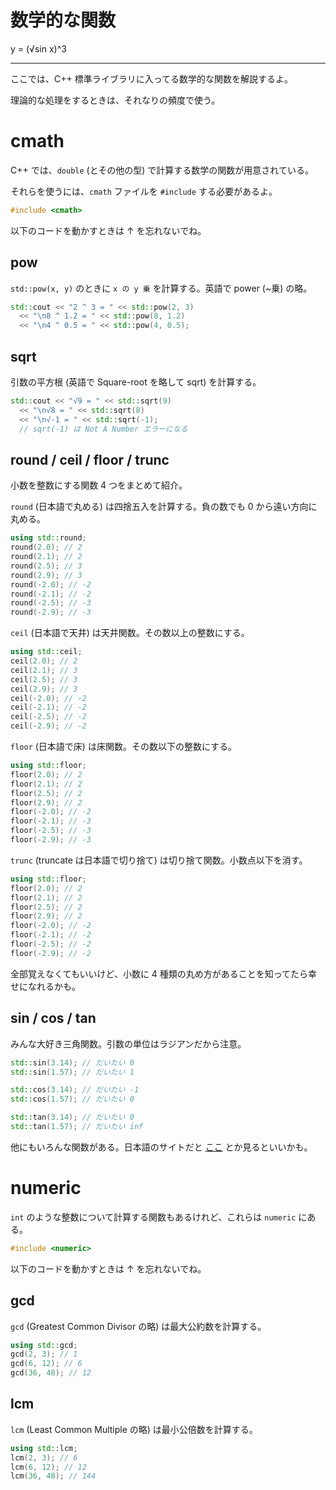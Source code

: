 # 数学的な関数

y = (√sin x)^3

---

ここでは、C++ 標準ライブラリに入ってる数学的な関数を解説するよ。

理論的な処理をするときは、それなりの頻度で使う。


# cmath

C++ では、`double` (とその他の型) で計算する数学の関数が用意されている。

それらを使うには、`cmath` ファイルを `#include` する必要があるよ。

```cpp
#include <cmath>
```

以下のコードを動かすときは ↑ を忘れないでね。


## pow

`std::pow(x, y)` のときに `x の y 乗` を計算する。英語で power (~乗) の略。

```cpp
std::cout << "2 ^ 3 = " << std::pow(2, 3)
  << "\n8 ^ 1.2 = " << std::pow(8, 1.2)
  << "\n4 ^ 0.5 = " << std::pow(4, 0.5);
```


## sqrt

引数の平方根 (英語で Square-root を略して sqrt) を計算する。

```cpp
std::cout << "√9 = " << std::sqrt(9)
  << "\n√8 = " << std::sqrt(8)
  << "\n√-1 = " << std::sqrt(-1);
  // sqrt(-1) は Not A Number エラーになる
```


## round / ceil / floor / trunc

小数を整数にする関数 4 つをまとめて紹介。

`round` (日本語で丸める) は四捨五入を計算する。負の数でも 0 から遠い方向に丸める。

```cpp
using std::round;
round(2.0); // 2
round(2.1); // 2
round(2.5); // 3
round(2.9); // 3
round(-2.0); // -2
round(-2.1); // -2
round(-2.5); // -3
round(-2.9); // -3
```

`ceil` (日本語で天井) は天井関数。その数以上の整数にする。

```cpp
using std::ceil;
ceil(2.0); // 2
ceil(2.1); // 3
ceil(2.5); // 3
ceil(2.9); // 3
ceil(-2.0); // -2
ceil(-2.1); // -2
ceil(-2.5); // -2
ceil(-2.9); // -2
```

`floor` (日本語で床) は床関数。その数以下の整数にする。

```cpp
using std::floor;
floor(2.0); // 2
floor(2.1); // 2
floor(2.5); // 2
floor(2.9); // 2
floor(-2.0); // -2
floor(-2.1); // -3
floor(-2.5); // -3
floor(-2.9); // -3
```

`trunc` (truncate は日本語で切り捨て) は切り捨て関数。小数点以下を消す。

```cpp
using std::floor;
floor(2.0); // 2
floor(2.1); // 2
floor(2.5); // 2
floor(2.9); // 2
floor(-2.0); // -2
floor(-2.1); // -2
floor(-2.5); // -2
floor(-2.9); // -2
```

全部覚えなくてもいいけど、小数に 4 種類の丸め方があることを知ってたら幸せになれるかも。


## sin / cos / tan

みんな大好き三角関数。引数の単位はラジアンだから注意。

```cpp
std::sin(3.14); // だいたい 0
std::sin(1.57); // だいたい 1

std::cos(3.14); // だいたい -1
std::cos(1.57); // だいたい 0

std::tan(3.14); // だいたい 0
std::tan(1.57); // だいたい inf
```

他にもいろんな関数がある。日本語のサイトだと [ここ](https://cpprefjp.github.io/reference/cmath.html#trigonometric-functions) とか見るといいかも。


# numeric

`int` のような整数について計算する関数もあるけれど、これらは `numeric` にある。

```cpp
#include <numeric>
```

以下のコードを動かすときは ↑ を忘れないでね。


## gcd

`gcd` (Greatest Common Divisor の略) は最大公約数を計算する。

```cpp
using std::gcd;
gcd(2, 3); // 1
gcd(6, 12); // 6
gcd(36, 48); // 12
```

## lcm

`lcm` (Least Common Multiple の略) は最小公倍数を計算する。

```cpp
using std::lcm;
lcm(2, 3); // 6
lcm(6, 12); // 12
lcm(36, 48); // 144
```
